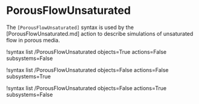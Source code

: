 # PorousFlowUnsaturated

The `[PorousFlowUnsaturated]` syntax is used by the [PorousFlowUnsaturated.md] action to describe
simulations of unsaturated flow in porous media.

!syntax list /PorousFlowUnsaturated objects=True actions=False subsystems=False

!syntax list /PorousFlowUnsaturated objects=False actions=False subsystems=True

!syntax list /PorousFlowUnsaturated objects=False actions=True subsystems=False
